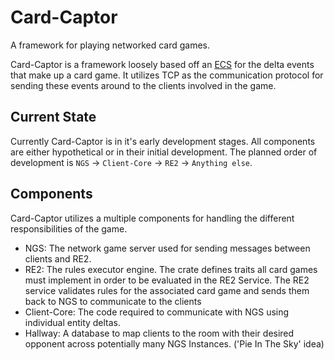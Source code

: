 # Card-Captor
A framework for playing networked card games.

Card-Captor is a framework loosely based off an [ECS](https://en.wikipedia.org/wiki/Entity_component_system) for the delta events that make up a card game.
 It utilizes TCP as the communication protocol for sending these events around to the clients involved in the game.

## Current State
Currently Card-Captor is in it's early development stages.
 All components are either hypothetical or in their initial development.
 The planned order of development is `NGS` -> `Client-Core` -> `RE2` -> `Anything else`.

## Components
Card-Captor utilizes a multiple components for handling the different responsibilities of the game.
- NGS: The network game server used for sending messages between clients and RE2.
- RE2: The rules executor engine.
 The crate defines traits all card games must implement in order to be evaluated in the RE2 Service.
 The RE2 service validates rules for the associated card game and sends them back to NGS to communicate to the clients
- Client-Core: The code required to communicate with NGS using individual entity deltas.
- Hallway: A database to map clients to the room with their desired opponent across potentially many NGS Instances. ('Pie In The Sky' idea)
